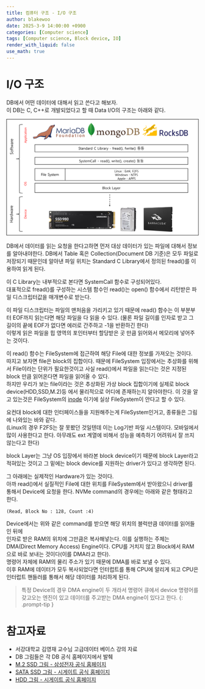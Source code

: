 ```yaml
---
title: 컴퓨터 구조 - I/O 구조
author: blakewoo
date: 2025-3-9 14:00:00 +0900
categories: [Computer science]
tags: [Computer science, Block device, IO] 
render_with_liquid: false
use_math: true
---
```


# I/O 구조
DB에서 어떤 데이터에 대해서 읽고 쓴다고 해보자.   
이 DB는 C, C++로 개발되었다고 할 때 Data I/O의 구조는 아래와 같다.

![img.png](/assets/blog/cs/io/img.png)

DB에서 데이터를 읽는 요청을 한다고하면 먼저 대상 데이터가 있는 파일에 대해서 정보를 알아내야한다.
DB에서 Table 혹은 Collection(Document DB 기준)은 모두 파일로 저장되기 때문인데 알아낸 파일 위치는
Standard C Library에서 정의된 fread()를 이용하여 읽게 된다.

이 C Library는 내부적으로 본다면 SystemCall 함수로 구성되어있다.   
대표적으로 fread()를 구성하는 시스템 함수인 read()는 open() 함수에서 리턴받은 파일 디스크립터값을 매개변수로 받는다.

이 파일 디스크립터는 파일의 맨처음을 가리키고 있기 때문에 read() 함수는 이 부분부터 EOF까지 읽는다면
해당 파일을 다 읽을 수 있다. (물론 파일 길이를 인자로 받고 그 길이의 끝에 EOF가 없다면 에러로 간주하고 -1을 반환하긴 한다)    
이렇게 읽은 파일을 힙 영역의 포인터부터 할당받은 곳 만큼 읽어와서 메모리에 넣어주는 것이다.

이 read() 함수는 FileSystem에 접근하여 해당 File에 대한 정보를 가져오는 것이다.
따지고 보자면 file은 block의 집합이다. 때문에 FileSystem 입장에서는 추상화를 위해서 File이라는 단위가 필요한것이고
사실 read()에서 파일을 읽는다는 것은 지정된 block 만큼 읽어온다면 파일을 읽어올 수 있다.   
하지만 우리가 보는 file이라는 것은 추상화된 가상 block 집합이기에 실제로 block device(HDD,SSD,M.2)등 에서
물리적으로 어디에 존재하는지 알아야한다. 이 것을 알고 있는것은 FileSystem의 [inode](https://blakewoo.github.io/posts/%EB%A6%AC%EB%88%85%EC%8A%A4-%EA%B0%80%EC%83%81%ED%8C%8C%EC%9D%BC%EC%8B%9C%EC%8A%A4%ED%85%9C/) 
이기에 실상 FileSystem이 안다고 할 수 있다.

요컨대 block에 대한 인터페이스들을 지원해주는게 FileSystem인거고, 종류들은 그림에 나와있는 바와 같다.   
(Linux의 경우 F2FS는 잘 못봤던 것일텐데 이는 Log기반 파일 시스템이다. 모바일에서 많이 사용한다고 한다.
아무래도 ext 계열에 비해서 성능을 예측하기 어려워서 잘 쓰지 않는다고 한다)

block Layer는 그냥 OS 입장에서 바라본 block device이기 때문에 block Layer라고 적혀있는 것이고
그 밑에는 block device를 지원하는 driver가 있다고 생각하면 된다.

그 아래에는 실제적인 Hardware가 있는 것이다.   
아까 read()에서 실질적인 File에 대한 위치를 FileSystem에서 받아왔으니 driver를 통해서 Device에 요청을 한다.
NVMe command의 경우에는 아래와 같은 형태라고 한다.

```
(Read, Block No : 128, Count :4)
```

Device에서는 위와 같은 command를 받으면 해당 위치의 블럭만큼 데이터를 읽어들인 뒤에  
인자로 받은 RAM의 위치에 그만큼은 복사해넣는다.
이를 실행하는 주체는 DMA(Direct Memory Access) Engine이다.
CPU를 거치지 않고 Block에서 RAM으로 바로 보내는 것이다(이를 DMA라고 한다).      
명령어 자체에 RAM의 물리 주소가 있기 때문에 DMA를 바로 보낼 수 있다.   
이후 RAM에 데이터가 모두 복사되었다면 인터럽트를 통해 CPU에 알리게 되고 CPU은 인터럽트 핸들러를 통해서 해당 데이터를 처리하게 된다.

> 특정 Device의 경우 DMA engine이 두 개라서 명령어 큐에서 device 명령어를 갖고오는 엔진이 있고
데이터를 주고받는 DMA engine이 있다고 한다.
{: .prompt-tip }


# 참고자료
- 서강대학교 김영재 교수님 고급데이터 베이스 강의 자료
- DB 그림들은 각 DB 공식 홈페이지에서 발췌  
- [M.2 SSD 그림 - 삼성전자 공식 홈페이지](https://semiconductor.samsung.com/kr/news-events/news/samsungs-980-nvme-ssd-combines-speed-and-affordability-to-set-a-new-standard-in-consumer-ssd-performance/)
- [SATA SSD 그림 - 시게이트 공식 홈페이지](https://www.seagate.com/kr/ko/products/hard-drives/barracuda-qlc-ssd/)
- [HDD 그림 - 시게이트 공식 홈페이지](https://www.seagate.com/kr/ko/support/internal-hard-drives/consumer-electronics/pipeline-hd/)
